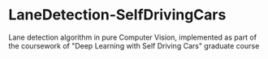 # LaneDetection-SelfDrivingCars
Lane detection algorithm in pure Computer Vision, implemented as part of the coursework of "Deep Learning with Self Driving Cars" graduate course
